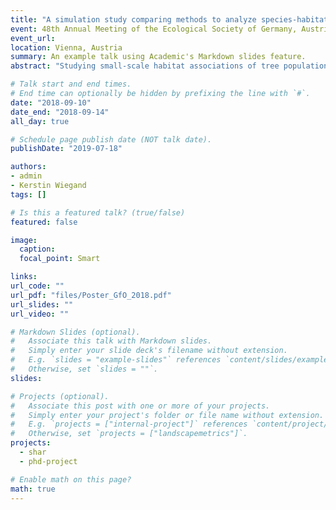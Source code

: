 ```yaml
---
title: "A simulation study comparing methods to analyze species-habitat associations of forest trees"
event: 48th Annual Meeting of the Ecological Society of Germany, Austria and Switzerland
event_url:
location: Vienna, Austria
summary: An example talk using Academic's Markdown slides feature.
abstract: "Studying small-scale habitat associations of tree populations can give insights into the importance of abiotic processes shaping the spatial patterning them. There is no consensus about the importance of abiotic processes for these patterns. Apart from ecological reasons, the perceived strength of species-habitat associations may also depend on the methods used. Therefore, we analyzed species-habitat associations of simulated patterns using methods proposed in the literature and one novel method, namely pattern reconstruction."

# Talk start and end times.
# End time can optionally be hidden by prefixing the line with `#`.
date: "2018-09-10"
date_end: "2018-09-14"
all_day: true

# Schedule page publish date (NOT talk date).
publishDate: "2019-07-18"

authors:
- admin
- Kerstin Wiegand
tags: []

# Is this a featured talk? (true/false)
featured: false

image:
  caption:
  focal_point: Smart

links:
url_code: ""
url_pdf: "files/Poster_GfO_2018.pdf"
url_slides: ""
url_video: ""

# Markdown Slides (optional).
#   Associate this talk with Markdown slides.
#   Simply enter your slide deck's filename without extension.
#   E.g. `slides = "example-slides"` references `content/slides/example-slides.md`.
#   Otherwise, set `slides = ""`.
slides:

# Projects (optional).
#   Associate this post with one or more of your projects.
#   Simply enter your project's folder or file name without extension.
#   E.g. `projects = ["internal-project"]` references `content/project/deep-learning/index.md`.
#   Otherwise, set `projects = ["landscapemetrics"]`.
projects:
  - shar
  - phd-project

# Enable math on this page?
math: true
---
```

